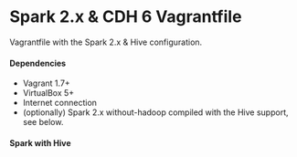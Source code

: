 # Spark 2.x & CDH 6 Vagrantfile

Vagrantfile with the Spark 2.x & Hive configuration.


#### Dependencies

- Vagrant 1.7+
- VirtualBox 5+
- Internet connection
- (optionally) Spark 2.x without-hadoop compiled with the Hive support, see below.

#### Spark with Hive
